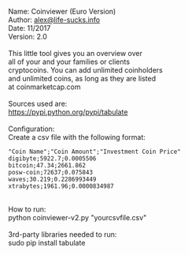 Name:       Coinviewer (Euro Version)<br />
Author:     alex@life-sucks.info<br />
Date:       11/2017<br />
Version:    2.0<br />
<br />
This little tool gives you an overview over<br />
all of your and your families or clients<br />
cryptocoins. You can add unlimited coinholders<br />
and unlimited coins, as long as they are listed<br />
at coinmarketcap.com<br />
<br />
Sources used are:<br />
https://pypi.python.org/pypi/tabulate<br />
<br />
Configuration:<br />
Create a csv file with the following format:<br />
```
"Coin Name";"Coin Amount";"Investment Coin Price"
digibyte;5922.7;0.0005506
bitcoin;47.34;2661.862
posw-coin;72637;0.075843
waves;30.219;0.2286993449
xtrabytes;1961.96;0.0000834987
```
<br />
How to run:<br />
python coinviewer-v2.py "yourcsvfile.csv"<br />
<br />
3rd-party libraries needed to run:<br />
sudo pip install tabulate
